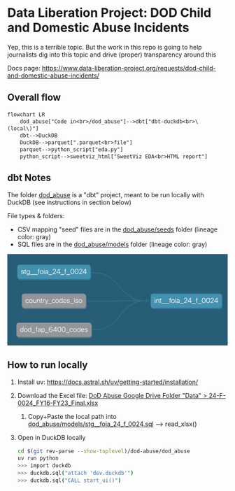 # Data Liberation Project: DOD Child and Domestic Abuse Incidents

Yep, this is a terrible topic.  But the work in this repo is going to help journalists dig into this topic and drive (proper) transparency around this

Docs page: https://www.data-liberation-project.org/requests/dod-child-and-domestic-abuse-incidents/

## Overall flow

```mermaid
flowchart LR
    dod_abuse["Code in<br>/dod_abuse"]-->dbt["dbt-duckdb<br>\(local\)"]
    dbt-->DuckDB
    DuckDB-->parquet[".parquet<br>file"]
    parquet-->python_script["eda.py"]
    python_script-->sweetviz_html["SweetViz EDA<br>HTML report"]
```

## dbt Notes

The folder [dod_abuse](dod_abuse) is a "dbt" project, meant to be run locally with DuckDB (see instructions in section below)

File types & folders:
- CSV mapping "seed" files are in the [dod_abuse/seeds](dod_abuse/seeds) folder (lineage color: gray)
- SQL files are in the [dod_abuse/models](dod_abuse/models) folder (lineage color: gray)

![Lineage Diagram](docs/lineage.png)

## How to run locally

1. Install uv: https://docs.astral.sh/uv/getting-started/installation/
1. Download the Excel file: [DoD Abuse Google Drive Folder "Data" > 24-F-0024_FY16-FY23_Final.xlsx](https://docs.google.com/spreadsheets/d/1T1ZSuCQwAjlQfR51AraEeCR2P4fEs53V/edit?usp=drive_link&ouid=117324603614392259343&rtpof=true&sd=true)
    1. Copy+Paste the local path into [dod_abuse/models/stg__foia_24_f_0024.sql](dod_abuse/models/stg__foia_24_f_0024.sql) --> read_xlsx()

1. Open in DuckDB locally

    ```bash
    cd $(git rev-parse --show-toplevel)/dod-abuse/dod_abuse
    uv run python
    >>> import duckdb
    >>> duckdb.sql("attach 'dev.duckdb'")
    >>> duckdb.sql("CALL start_ui()")
    ```
